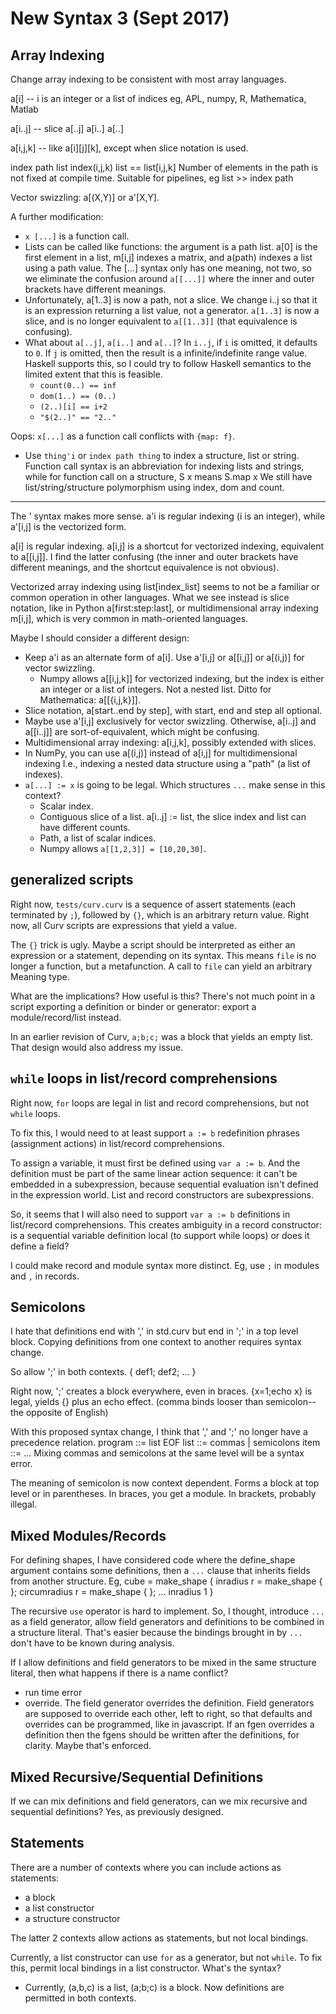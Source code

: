 # New Syntax 3 (Sept 2017)

## Array Indexing

Change array indexing to be consistent with most array languages.

a[i] -- i is an integer or a list of indices
  eg, APL, numpy, R, Mathematica, Matlab

a[i..j] -- slice
a[..j]
a[i..]
a[..]

a[i,j,k] -- like a[i][j][k], except when slice notation is used.

index path list
  index(i,j,k) list == list[i,j,k]
  Number of elements in the path is not fixed at compile time.
  Suitable for pipelines, eg list >> index path

Vector swizzling: a[(X,Y)] or a'[X,Y].

A further modification:
* `x [...]` is a function call.
* Lists can be called like functions: the argument is a path list.
  a[0] is the first element in a list, m[i,j] indexes a matrix,
  and a(path) indexes a list using a path value.
  The [...] syntax only has one meaning, not two, so we eliminate
  the confusion around `a[[...]]` where the inner and outer brackets
  have different meanings.
* Unfortunately, a[1..3] is now a path,  not a slice.
  We change i..j so that it is an expression returning a list value,
  not a generator. `a[1..3]` is now a slice, and is no longer equivalent
  to `a[[1..3]]` (that equivalence is confusing).
* What about `a[..j]`, `a[i..]` and `a[..]`?
  In `i..j`, if `i` is omitted, it defaults to `0`.
  If `j` is omitted, then the result is a infinite/indefinite range value.
  Haskell supports this, so I could try to follow Haskell semantics to
  the limited extent that this is feasible.
   * `count(0..) == inf`
   * `dom(1..) == (0..)`
   * `(2..)[i] == i+2`
   * `"$(2..)" == "2.."`

Oops: `x[...]` as a function call conflicts with `{map: f}`.
* Use `thing'i` or `index path thing` to index a structure, list or string.
  Function call syntax is an abbreviation for indexing lists and strings,
  while for function call on a structure, S x means S.map x
  We still have list/string/structure polymorphism using index, dom and count.

-------
The ' syntax makes more sense. a'i is regular indexing (i is an integer),
while a'[i,j] is the vectorized form.

a[i] is regular indexing.
a[i,j] is a shortcut for vectorized indexing, equivalent to a[[i,j]].
I find the latter confusing (the inner and outer brackets have different
meanings, and the shortcut equivalence is not obvious).

Vectorized array indexing using list[index_list] seems to not be a familiar
or common operation in other languages. What we see instead is slice notation,
like in Python a[first:step:last], or multidimensional array indexing m[i,j],
which is very common in math-oriented languages.

Maybe I should consider a different design:
* Keep a'i as an alternate form of a[i]. Use a'[i,j] or a[[i,j]]
  or a[(i,j)] for vector swizzling.
  * Numpy allows a[[i,j,k]] for vectorized indexing, but the index is either
    an integer or a list of integers. Not a nested list.
    Ditto for Mathematica: a[[{i,j,k}]].
* Slice notation, a[start..end by step], with start, end and step all optional.
* Maybe use a'[i,j] exclusively for vector swizzling. Otherwise, a[i..j] and
  a[[i..j]] are sort-of-equivalent, which might be confusing.
* Multidimensional array indexing: a[i,j,k], possibly extended with slices.
* In NumPy, you can use a[(i,j)] instead of a[i,j] for multidimensional indexing
  I.e., indexing a nested data structure using a "path" (a list of indexes).
* `a[...] := x` is going to be legal. Which structures `...` make sense
  in this context?
  * Scalar index.
  * Contiguous slice of a list. a[i..j] := list, the slice index and list
    can have different counts.
  * Path, a list of scalar indices.
  * Numpy allows `a[[1,2,3]] = [10,20,30]`.

## generalized scripts
Right now, `tests/curv.curv` is a sequence of assert statements (each
terminated by `;`), followed by `{}`, which is an arbitrary return value.
Right now, all Curv scripts are expressions that yield a value.

The `{}` trick is ugly. Maybe a script should be interpreted as either
an expression or a statement, depending on its syntax. This means `file`
is no longer a function, but a metafunction. A call to `file` can yield
an arbitrary Meaning type.

What are the implications? How useful is this? There's not much point in
a script exporting a definition or binder or generator:
export a module/record/list instead.

In an earlier revision of Curv, `a;b;c;` was a block that yields an empty list.
That design would also address my issue.

## `while` loops in list/record comprehensions

Right now, `for` loops are legal in list and record comprehensions,
but not `while` loops.

To fix this, I would need to at least support `a := b` redefinition phrases
(assignment actions) in list/record comprehensions.

To assign a variable, it must first be defined using `var a := b`.
And the definition must be part of the same linear action sequence:
it can't be embedded in a subexpression, because sequential evaluation
isn't defined in the expression world. List and record constructors are
subexpressions.

So, it seems that I will also need to support `var a := b` definitions
in list/record comprehensions. This creates ambiguity in a record constructor:
is a sequential variable definition local (to support while loops) or does
it define a field?

I could make record and module syntax more distinct. Eg, use `;` in modules
and `,` in records.

## Semicolons
I hate that definitions end with ',' in std.curv but end in ';' in a top level
block. Copying definitions from one context to another requires syntax change.

So allow ';' in both contexts. { def1; def2; ... }

Right now, ';' creates a block everywhere, even in braces.
{x=1;echo x} is legal, yields {} plus an echo effect.
(comma binds looser than semicolon--the opposite of English)

With this proposed syntax change, I think that ',' and ';' no longer have
a precedence relation.
  program ::= list EOF
  list ::= commas | semicolons
  item ::= ...
Mixing commas and semicolons at the same level will be a syntax error.

The meaning of semicolon is now context dependent. Forms a block at top level
or in parentheses. In braces, you get a module. In brackets, probably illegal.

## Mixed Modules/Records
For defining shapes, I have considered code where the define_shape argument
contains some definitions, then a `...` clause that inherits fields from another
structure. Eg,
    cube = make_shape {
        inradius r = make_shape { <cube constructor> };
        circumradius r = make_shape { <cube constructor> };
        ... inradius 1
    }

The recursive `use` operator is hard to implement.
So, I thought, introduce `...` as a field generator, allow field generators
and definitions to be combined in a structure literal. That's easier because
the bindings brought in by `...` don't have to be known during analysis.

If I allow definitions and field generators to be mixed in the same structure
literal, then what happens if there is a name conflict?
* run time error
* override. The field generator overrides the definition.
  Field generators are supposed to override each other, left to right, so that
  defaults and overrides can be programmed, like in javascript.
  If an fgen overrides a definition then the fgens should be written after the
  definitions, for clarity. Maybe that's enforced.

## Mixed Recursive/Sequential Definitions
If we can mix definitions and field generators,
can we mix recursive and sequential definitions?
Yes, as previously designed.

## Statements
There are a number of contexts where you can include actions as statements:
* a block
* a list constructor
* a structure constructor

The latter 2 contexts allow actions as statements, but not local bindings.

Currently, a list constructor can use `for` as a generator, but not `while`.
To fix this, permit local bindings in a list constructor.
What's the syntax?
* Currently, (a,b,c) is a list, (a;b;c) is a block.
  Now definitions are permitted in both contexts.
